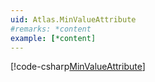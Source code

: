 ```yaml
---
uid: Atlas.MinValueAttribute
#remarks: *content
example: [*content]
---
```

[!code-csharp[MinValueAttribute](../../../Assets/Examples/Scripts/Runtime/Utils/Attributes/Example_MinValueAttribute.cs)]